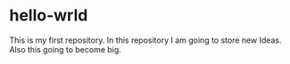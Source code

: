 # hello-wrld
This is my first repository. In this repository I am going to store new Ideas.
Also this going to become big.

